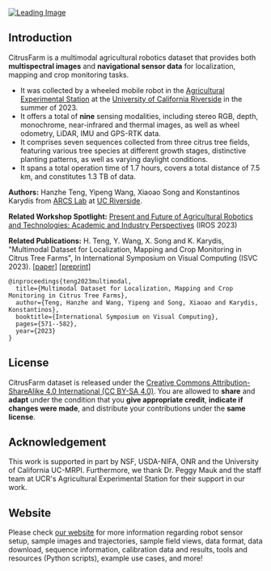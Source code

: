 [![Leading Image](docs/figures/leading_image.png)](https://ucr-robotics.github.io/Citrus-Farm-Dataset)

## Introduction
CitrusFarm is a multimodal agricultural robotics dataset that provides both **multispectral images** and **navigational sensor data** for localization, mapping and crop monitoring tasks.
- It was collected by a wheeled mobile robot in the [Agricultural Experimental Station](https://cnas.ucr.edu/resources/agricultural-experiment-station) at the [University of California Riverside](https://www.ucr.edu/) in the summer of 2023.
- It offers a total of **nine** sensing modalities, including stereo RGB, depth, monochrome, near-infrared and thermal images, as well as wheel odometry, LiDAR, IMU and GPS-RTK data.
- It comprises seven sequences collected from three citrus tree fields, featuring various tree species at different growth stages, distinctive planting patterns, as well as varying daylight conditions.
- It spans a total operation time of 1.7 hours, covers a total distance of 7.5 km, and constitutes 1.3 TB of data.

**Authors:** Hanzhe Teng, Yipeng Wang, Xiaoao Song and Konstantinos Karydis from [ARCS Lab](https://sites.google.com/view/arcs-lab/) at [UC Riverside](https://www.ucr.edu/).

**Related Workshop Spotlight:** [Present and Future of Agricultural Robotics and Technologies: Academic and Industry Perspectives](https://sites.google.com/view/agrobotics) (IROS 2023)

**Related Publications:**
H. Teng, Y. Wang, X. Song and K. Karydis, "Multimodal Dataset for Localization, Mapping and Crop Monitoring in Citrus Tree Farms", In International Symposium on Visual Computing (ISVC 2023). [[paper](https://link.springer.com/chapter/10.1007/978-3-031-47969-4_44)] [[preprint](https://arxiv.org/abs/2309.15332)]
```
@inproceedings{teng2023multimodal,
  title={Multimodal Dataset for Localization, Mapping and Crop Monitoring in Citrus Tree Farms},
  author={Teng, Hanzhe and Wang, Yipeng and Song, Xiaoao and Karydis, Konstantinos},
  booktitle={International Symposium on Visual Computing},
  pages={571--582},
  year={2023}
}
```

## License
CitrusFarm dataset is released under the [Creative Commons Attribution-ShareAlike 4.0 International (CC BY-SA 4.0)](https://creativecommons.org/licenses/by-sa/4.0). You are allowed to **share** and **adapt** under the condition that you **give appropriate credit**, **indicate if changes were made**, and distribute your contributions under the **same license**.

## Acknowledgement
This work is supported in part by NSF, USDA-NIFA, ONR and the University of California UC-MRPI.
Furthermore, we thank Dr. Peggy Mauk and the staff team at UCR's Agricultural Experimental Station for their support in our work.

## Website
Please check [our website](https://ucr-robotics.github.io/Citrus-Farm-Dataset/) for more information regarding robot sensor setup, sample images and trajectories, sample field views, data format, data download, sequence information, calibration data and results, tools and resources (Python scripts), example use cases, and more!
